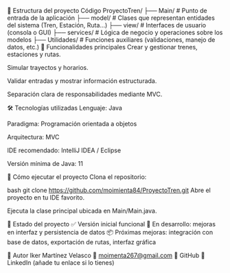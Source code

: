 📁 Estructura del proyecto
Código
ProyectoTren/
├── Main/           # Punto de entrada de la aplicación
├── model/          # Clases que representan entidades del sistema (Tren, Estación, Ruta...)
├── view/           # Interfaces de usuario (consola o GUI)
├── services/       # Lógica de negocio y operaciones sobre los modelos
├── Utilidades/     # Funciones auxiliares (validaciones, manejo de datos, etc.)
🧠 Funcionalidades principales
Crear y gestionar trenes, estaciones y rutas.

Simular trayectos y horarios.

Validar entradas y mostrar información estructurada.

Separación clara de responsabilidades mediante MVC.

🛠️ Tecnologías utilizadas
Lenguaje: Java

Paradigma: Programación orientada a objetos

Arquitectura: MVC

IDE recomendado: IntelliJ IDEA / Eclipse

Versión mínima de Java: 11

🚀 Cómo ejecutar el proyecto
Clona el repositorio:

bash
git clone https://github.com/moimienta84/ProyectoTren.git
Abre el proyecto en tu IDE favorito.

Ejecuta la clase principal ubicada en Main/Main.java.

📌 Estado del proyecto
✅ Versión inicial funcional 🔄 En desarrollo: mejoras en interfaz y persistencia de datos 📦 Próximas mejoras: integración con base de datos, exportación de rutas, interfaz gráfica

🤝 Autor
Iker Martínez Velasco 📧 moimenta267@gmail.com 🔗 GitHub 🔗 LinkedIn (añade tu enlace si lo tienes)
